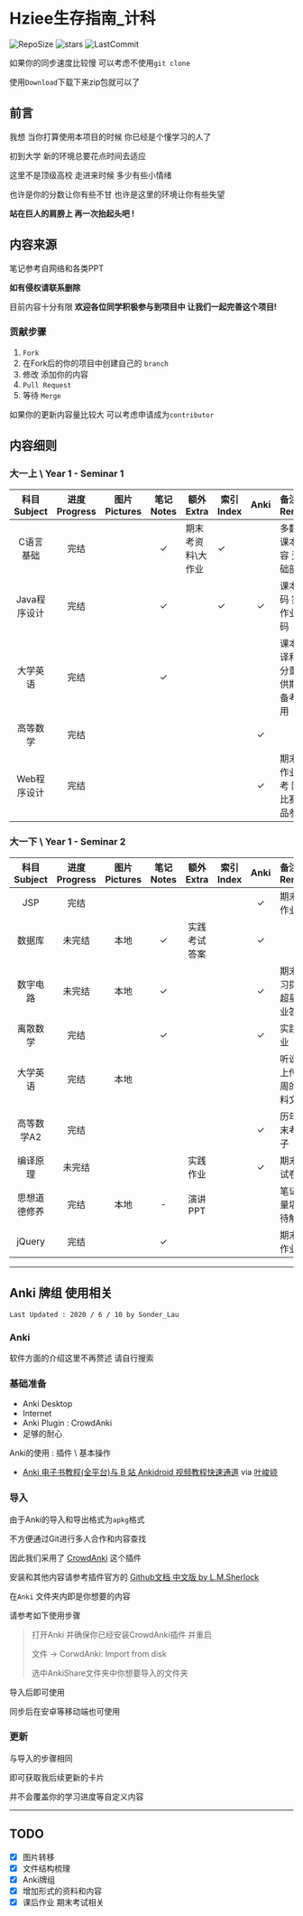 # Hziee生存指南_计科

![RepoSize](https://img.shields.io/github/repo-size/sonderlau/HzieeSurvivalGuide) ![stars](https://img.shields.io/github/stars/sonderlau/HzieeSurvivalGuide?style=social) ![LastCommit](https://img.shields.io/github/last-commit/sonderlau/HzieeSurvivalGuide)

如果你的同步速度比较慢 可以考虑不使用`git clone`

使用`Download`下载下来zip包就可以了

## 前言

我想 当你打算使用本项目的时候 你已经是个懂学习的人了

初到大学 新的环境总要花点时间去适应

这里不是顶级高校 走进来时候 多少有些小情绪

也许是你的分数让你有些不甘 也许是这里的环境让你有些失望

**站在巨人的肩膀上 再一次抬起头吧 !**

## 内容来源

笔记参考自网络和各类PPT

**如有侵权请联系删除**

目前内容十分有限 **欢迎各位同学积极参与到项目中 让我们一起完善这个项目!**

### 贡献步骤

1. `Fork`
2. 在Fork后的你的项目中创建自己的 `branch`
3. 修改 添加你的内容
4. `Pull Request`
5. 等待 `Merge`

如果你的更新内容量比较大 可以考虑申请成为`contributor`



## 内容细则

### 大一上 \ Year 1 - Seminar 1

| 科目 Subject | 进度 Progress | 图片 Pictures | 笔记 Notes | 额外 Extra        | 索引Index | Anki | 备注 Remark                       |
| :----------: | :-----------: | :-----------: | :--------: | ----------------- | --------- | :--: | :-------------------------------- |
|  C语言基础   |     完结      |               |     ✓      | 期末考资料\大作业 | ✓         |      | 多数为课本内容 无基础部分         |
| Java程序设计 |     完结      |               |     ✓      |                   | ✓         |  ✓   | 课本源码 实践作业源码             |
|   大学英语   |     完结      |               |     ✓      |                   |           |      | 课本翻译和部分重点 供期末备考使用 |
|   高等数学   |     完结      |               |            |                   |           |  ✓   |                                   |
| Web程序设计  |     完结      |               |            |                   |           |  ✓   | 期末大作业参考 网页比赛作品参考   |



### 大一下 \ Year 1 - Seminar 2

| 科目 Subject | 进度 Progress | 图片 Pictures | 笔记Notes |  额外 Extra  | 索引Index | Anki | 备注 Remark               |
| :----------: | :-----------: | :-----------: | :-------: | :----------: | :-------: | :--: | :------------------------ |
|     JSP      |     完结      |               |           |              |           |  ✓   | 期末大作业                |
|    数据库    |    未完结     |     本地      |     ✓     | 实践考试答案 |           |  ✓   |                           |
|   数字电路   |    未完结     |     本地      |     ✓     |              |           |  ✓   | 期末复习提纲 超星作业答案 |
|   离散数学   |     完结      |               |     ✓     |              |           |  ✓   | 实践作业                  |
|   大学英语   |     完结      |     本地      |           |              |           |      | 听说课 上传每周的材料文章 |
|  高等数学A2  |     完结      |               |           |              |           |  ✓   | 历年期末考卷子            |
|   编译原理   |    未完结     |               |           |   实践作业   |           |  ✓   | 期末考试卷子              |
| 思想道德修养 |     完结      |     本地      |     -     |   演讲PPT    |           |      | 笔记质量堪忧  待解决      |
|    jQuery    |     完结      |               |     ✓     |              |           |      | 期末大作业                |

---

## Anki 牌组 使用相关

`Last Updated : 2020 / 6 / 10 by Sonder_Lau`

### Anki

软件方面的介绍这里不再赘述 请自行搜索

### 基础准备

- Anki Desktop
- Internet
- Anki Plugin : CrowdAnki
- 足够的耐心

Anki的使用 : 插件  \  基本操作

- [Anki 电子书教程(全平台)与 B 站 Ankidroid 视频教程快速通道](https://zhuanlan.zhihu.com/p/61564332) via [叶峻峣](https://www.zhihu.com/people/L.M.Sherlock)

### 导入

由于Anki的导入和导出格式为`apkg`格式

不方便通过Git进行多人合作和内容查找

因此我们采用了 [CrowdAnki](https://ankiweb.net/shared/info/1788670778) 这个插件

安装和其他内容请参考插件官方的 [Github文档 中文版 by L.M.Sherlock](https://github.com/Stvad/CrowdAnki/blob/master/README.zh_CN.md)

在`Anki` 文件夹内即是你想要的内容

请参考如下使用步骤

> 打开Anki 并确保你已经安装CrowdAnki插件 并重启
>
> 文件 -> CorwdAnki: Import from disk 
>
> 选中AnkiShare文件夹中你想要导入的文件夹

导入后即可使用

同步后在安卓等移动端也可使用

### 更新

与导入的步骤相同

即可获取我后续更新的卡片

并不会覆盖你的学习进度等自定义内容

---

## TODO

- [x] 图片转移
- [x] 文件结构梳理
- [x] Anki牌组
- [x] 增加形式的资料和内容
- [x] 课后作业 期末考试相关
